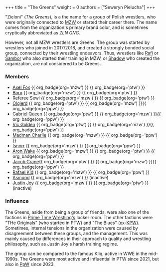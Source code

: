 +++
title = "The Greens"
weight = 0
authors = ["Seweryn Pielucha"]
+++

"Zieloni" (_The Greens_), is a the name for a group of Polish wrestlers, who were originally connected to [MZW](@/o/mzw.md) or started their career there. The name comes from the organization's primary brand color, and is sometimes cryptically abbreviated as _ZLN GNG_.
<!-- more -->

However, not all MZW wrestlers are Greens. The group was started by wrestlers who joined in 2017/2018, and created a strongly bonded social group, connected by their wrestling endeavors.
Thus, wrestlers like [Rafi](@/w/rafi.md) or [Sambor](@/w/sambor.md) who also started their training in MZW, or [Shadow](@/w/shadow.md) who created the organization, are not considered to be Greens.

### Members

* [Axel Fox](@/w/axel-fox.md) {{ org_badge(org='mzw') }} {{ org_badge(org='ptw') }}
* [Boro](@/w/boro.md) {{ org_badge(org='mzw') }} {{ org_badge(org='ptw') }}
* Referee Sewi {{ org_badge(org='mzw') }} {{ org_badge(org='ptw') }}
* [Olgierd](@/w/olgierd.md) {{ org_badge(org='ptw') }} {{ org_badge(org='mzw') }}{{ org_badge(org='ppw') }}
* [Gabriel Queen](@/w/gabriel-queen.md) {{ org_badge(org='ptw') }} {{ org_badge(org='mzw') }}{{ org_badge(org='ppw') }}
* [Vic Golden](@/w/vic-golden.md) {{ org_badge(org='ptw') }} {{ org_badge(org='mzw') }}{{ org_badge(org='ppw') }}
* [Madman Charlie](@/w/madman-charlie.md) {{ org_badge(org='mzw') }} {{ org_badge(org='ppw') }}
* [Isnorr](@/w/isnorr.md) {{ org_badge(org='mzw') }} {{ org_badge(org='ppw') }}
* [Aron Wake](@/w/aron-wake.md) {{ org_badge(org='mzw') }} {{ org_badge(org='ptw') }} {{ org_badge(org='ppw') }}
* [Jacob Crane](@/w/jacob-crane.md){{ org_badge(org='ptw') }} {{ org_badge(org='mzw') }}{{ org_badge(org='ppw') }}
* [Rafael Kid](@/w/rafael-kid.md) {{ org_badge(org='mzw') }} {{ org_badge(org='ppw') }}
* [Asmund](@/w/asmund.md) {{ org_badge(org='mzw') }} (inactive)
* [Justin Joy](@/w/justin-joy.md)  {{ org_badge(org='mzw') }} {{ org_badge(org='ptw') }} (inactive)

### Influence

The Greens, aside from being a group of friends, were also one of the factions in [Prime Time Wrestling's](@/o/ptw.md) locker room. The other factions were "THe Originals" (who started in PTW) and "The Blues" (ex-[KPW](@/o/kpw.md)). Sometimes, internal tensions in the organization were caused by disagreement between these groups, and the management. This was mainly caused by differences in their approach to quality and wrestling philosophy, such as Justin Joy's harsh training regime.

The group can be compared to the famous Kliq, active in WWE in the mid-1990s. The Greens were most active and influential in PTW since 2021, but also in [PpW](@/o/ppw.md) since 2023.
